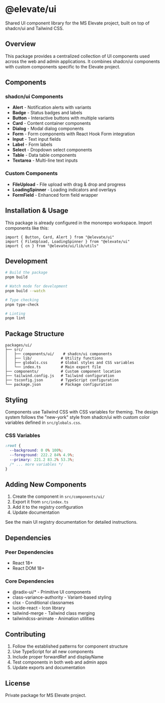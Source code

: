 # @elevate/ui

Shared UI component library for the MS Elevate project, built on top of shadcn/ui and Tailwind CSS.

## Overview

This package provides a centralized collection of UI components used across the web and admin applications. It combines shadcn/ui components with custom components specific to the Elevate project.

## Components

### shadcn/ui Components
- **Alert** - Notification alerts with variants
- **Badge** - Status badges and labels
- **Button** - Interactive buttons with multiple variants
- **Card** - Content container components
- **Dialog** - Modal dialog components
- **Form** - Form components with React Hook Form integration
- **Input** - Text input fields
- **Label** - Form labels
- **Select** - Dropdown select components
- **Table** - Data table components
- **Textarea** - Multi-line text inputs

### Custom Components
- **FileUpload** - File upload with drag & drop and progress
- **LoadingSpinner** - Loading indicators and overlays
- **FormField** - Enhanced form field wrapper

## Installation & Usage

This package is already configured in the monorepo workspace. Import components like this:

```tsx
import { Button, Card, Alert } from "@elevate/ui"
import { FileUpload, LoadingSpinner } from "@elevate/ui"
import { cn } from "@elevate/ui/lib/utils"
```

## Development

```bash
# Build the package
pnpm build

# Watch mode for development
pnpm build --watch

# Type checking
pnpm type-check

# Linting
pnpm lint
```

## Package Structure

```
packages/ui/
├── src/
│   ├── components/ui/    # shadcn/ui components
│   ├── lib/             # Utility functions
│   ├── globals.css      # Global styles and CSS variables
│   └── index.ts         # Main export file
├── components/          # Custom component location
├── tailwind.config.js   # Tailwind configuration
├── tsconfig.json        # TypeScript configuration
└── package.json         # Package configuration
```

## Styling

Components use Tailwind CSS with CSS variables for theming. The design system follows the "new-york" style from shadcn/ui with custom color variables defined in `src/globals.css`.

### CSS Variables
```css
:root {
  --background: 0 0% 100%;
  --foreground: 222.2 84% 4.9%;
  --primary: 221.2 83.2% 53.3%;
  /* ... more variables */
}
```

## Adding New Components

1. Create the component in `src/components/ui/`
2. Export it from `src/index.ts`
3. Add it to the registry configuration
4. Update documentation

See the main UI registry documentation for detailed instructions.

## Dependencies

### Peer Dependencies
- React 18+
- React DOM 18+

### Core Dependencies
- @radix-ui/* - Primitive UI components
- class-variance-authority - Variant-based styling
- clsx - Conditional classnames
- lucide-react - Icon library
- tailwind-merge - Tailwind class merging
- tailwindcss-animate - Animation utilities

## Contributing

1. Follow the established patterns for component structure
2. Use TypeScript for all new components
3. Include proper forwardRef and displayName
4. Test components in both web and admin apps
5. Update exports and documentation

## License

Private package for MS Elevate project.
